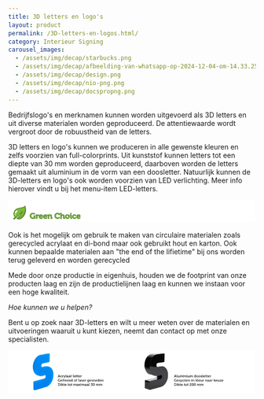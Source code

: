 ```yaml
---
title: 3D letters en logo's
layout: product
permalink: /3D-letters-en-logos.html/
category: Interieur Signing
carousel_images:
  - /assets/img/decap/starbucks.png
  - /assets/img/decap/afbeelding-van-whatsapp-op-2024-12-04-om-14.33.25_f49d6e33.jpg
  - /assets/img/decap/design.png
  - /assets/img/decap/nio-png.png
  - /assets/img/decap/docspropng.png
---
```



Bedrijfslogo's en merknamen kunnen worden uitgevoerd als 3D letters en uit diverse materialen worden geproduceerd. De attentiewaarde wordt vergroot door de robuustheid van de letters.

3D letters en logo's kunnen we produceren in alle gewenste kleuren en zelfs voorzien van full-colorprints. Uit kunststof kunnen letters tot een diepte van 30 mm worden geproduceerd, daarboven worden de letters gemaakt uit aluminium in de vorm van een doosletter. Natuurlijk kunnen de 3D-letters en logo's ook worden voorzien van LED verlichting. Meer info hierover vindt u bij het menu-item LED-letters.

![](/assets/img/decap/blaadje-groen-2.png)

Ook is het mogelijk om gebruik te maken van circulaire materialen zoals gerecycled acrylaat en di-bond maar ook gebruikt hout en karton. Ook kunnen bepaalde materialen aan "the end of the lifietime" bij ons worden terug geleverd en worden gerecycled

Mede door onze productie in eigenhuis, houden we de footprint van onze producten laag en zijn de productielijnen laag en kunnen we instaan voor een hoge kwaliteit.

*Hoe kunnen we u helpen?*

Bent u op zoek naar 3D-letters en wilt u meer weten over de materialen en uitvoeringen waaruit u kunt kiezen, neemt dan contact op met onze specialisten.

![](/assets/img/decap/doos-en-freesletter-2.png)
